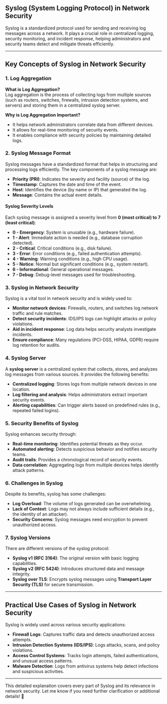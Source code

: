 ## **Syslog (System Logging Protocol) in Network Security**
Syslog is a standardized protocol used for sending and receiving log messages across a network. It plays a crucial role in centralized logging, security monitoring, and incident response, helping administrators and security teams detect and mitigate threats efficiently.

---

## **Key Concepts of Syslog in Network Security**

### **1. Log Aggregation**
**What is Log Aggregation?**  
Log aggregation is the process of collecting logs from multiple sources (such as routers, switches, firewalls, intrusion detection systems, and servers) and storing them in a centralized syslog server. 

**Why is Log Aggregation Important?**  
- It helps network administrators correlate data from different devices.
- It allows for real-time monitoring of security events.
- It enables compliance with security policies by maintaining detailed logs.

### **2. Syslog Message Format**
Syslog messages have a standardized format that helps in structuring and processing logs efficiently. The key components of a syslog message are:

- **Priority (PRI)**: Indicates the severity and facility (source) of the log.
- **Timestamp**: Captures the date and time of the event.
- **Host**: Identifies the device (by name or IP) that generated the log.
- **Message**: Contains the actual event details.

#### **Syslog Severity Levels**
Each syslog message is assigned a severity level from **0 (most critical) to 7 (least critical)**:
- **0 - Emergency**: System is unusable (e.g., hardware failure).
- **1 - Alert**: Immediate action is needed (e.g., database corruption detected).
- **2 - Critical**: Critical conditions (e.g., disk failure).
- **3 - Error**: Error conditions (e.g., failed authentication attempts).
- **4 - Warning**: Warning conditions (e.g., high CPU usage).
- **5 - Notice**: Normal but significant conditions (e.g., system restart).
- **6 - Informational**: General operational messages.
- **7 - Debug**: Debug-level messages used for troubleshooting.

### **3. Syslog in Network Security**
Syslog is a vital tool in network security and is widely used to:
- **Monitor network devices**: Firewalls, routers, and switches log network traffic and rule matches.
- **Detect security incidents**: IDS/IPS logs can highlight attacks or policy violations.
- **Aid in incident response**: Log data helps security analysts investigate incidents.
- **Ensure compliance**: Many regulations (PCI-DSS, HIPAA, GDPR) require log retention for audits.

### **4. Syslog Server**
A **syslog server** is a centralized system that collects, stores, and analyzes log messages from various sources. It provides the following benefits:

- **Centralized logging**: Stores logs from multiple network devices in one location.
- **Log filtering and analysis**: Helps administrators extract important security events.
- **Alerting capabilities**: Can trigger alerts based on predefined rules (e.g., repeated failed logins).

### **5. Security Benefits of Syslog**
Syslog enhances security through:
- **Real-time monitoring**: Identifies potential threats as they occur.
- **Automated alerting**: Detects suspicious behavior and notifies security teams.
- **Audit trails**: Provides a chronological record of security events.
- **Data correlation**: Aggregating logs from multiple devices helps identify attack patterns.

### **6. Challenges in Syslog**
Despite its benefits, syslog has some challenges:
- **Log Overload**: The volume of logs generated can be overwhelming.
- **Lack of Context**: Logs may not always include sufficient details (e.g., the identity of an attacker).
- **Security Concerns**: Syslog messages need encryption to prevent unauthorized access.

### **7. Syslog Versions**
There are different versions of the syslog protocol:
- **Syslog v1 (RFC 3164)**: The original version with basic logging capabilities.
- **Syslog v2 (RFC 5424)**: Introduces structured data and message integrity.
- **Syslog over TLS**: Encrypts syslog messages using **Transport Layer Security (TLS)** for secure transmission.

---

## **Practical Use Cases of Syslog in Network Security**
Syslog is widely used across various security applications:

- **Firewall Logs**: Captures traffic data and detects unauthorized access attempts.
- **Intrusion Detection Systems (IDS/IPS)**: Logs attacks, scans, and policy violations.
- **Access Control Systems**: Tracks login attempts, failed authentications, and unusual access patterns.
- **Malware Detection**: Logs from antivirus systems help detect infections and suspicious activities.

---

This detailed explanation covers every part of Syslog and its relevance in network security. Let me know if you need further clarification or additional details! 🚀
